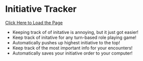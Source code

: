 # Initiative Tracker

[Click Here to Load the Page](https://enchanting-sprite-5dd660.netlify.app/)

* Keeping track of of initative is annoying, but it just got easier!
* Keep track of initative for any turn-based role playing game!
* Automatically pushes up highest initiative to the top!
* Keep track of the most important info for your encounters!
* Automatically saves your initiative order to your computer!
